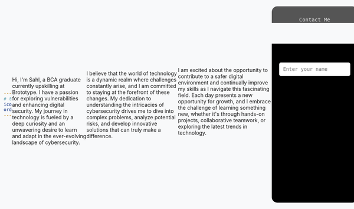 ```yaml
---
# the default layout is 'page'
icon: fas fa-info-circle
order: 4
---
```



<br><br>
Hi, I'm Sahl, a BCA graduate currently upskilling at Brototype. I have a passion for exploring vulnerabilities and enhancing digital security. My journey in technology is fueled by a deep curiosity and an unwavering desire to learn and adapt in the ever-evolving landscape of cybersecurity.

I believe that the world of technology is a dynamic realm where challenges constantly arise, and I am committed to staying at the forefront of these changes. My dedication to understanding the intricacies of cybersecurity drives me to dive into complex problems, analyze potential risks, and develop innovative solutions that can truly make a difference.

I am excited about the opportunity to contribute to a safer digital environment and continually improve my skills as I navigate this fascinating field. Each day presents a new opportunity for growth, and I embrace the challenge of learning something new, whether it's through hands-on projects, collaborative teamwork, or exploring the latest trends in technology.
<br><br>

<!-- HTML -->
<div class="console">
  <header>
    <p>Contact Me</p>
  </header>
  <div class="consolebody" id="consoleBody">
    <form id="contactForm" action="https://formcarry.com/s/jGB4SyAVr5j" method="POST">
      <label for="name">Name:</label>
      <input type="text" id="name" name="name" placeholder="Enter your name" required />

      <label for="email">Email:</label>
      <input type="email" id="email" name="email" placeholder="Enter your email" required />

      <label for="message">Message:</label>
      <textarea id="message" name="message" rows="5" placeholder="Write your message..." required></textarea>

      <button type="submit">Send</button>
    </form>
  </div>
</div>


<!-- CSS -->
<style>
  :root {
    --chirpy-bg-light: #f8f9fa;
    --chirpy-bg-dark: #1a1a1a;
    --chirpy-text-light: #000;
    --chirpy-text-dark: #63de00;
  }

  body {
    min-width: 100vw;
    min-height: 100vh;
    display: flex;
    justify-content: center;
    align-items: center;
    background-color: var(--chirpy-bg-light);
    transition: background-color 0.3s;
    margin: 0;
    padding: 0 10px;
  }

  .console {
    font-family: 'Fira Mono', monospace;
    width: 100%;
    max-width: 700px;
    margin: auto;
    display: flex;
    flex-direction: column;
  }

  .console header {
    border-top-left-radius: 15px;
    border-top-right-radius: 15px;
    background-color: #555;
    height: 45px;
    line-height: 45px;
    text-align: center;
    color: #ddd;
  }

  .consolebody {
    border-bottom-left-radius: 15px;
    border-bottom-right-radius: 15px;
    padding: 20px;
    background-color: #000;
    color: var(--chirpy-text-light);
    transition: color 0.3s;
  }

  form {
    display: flex;
    flex-direction: column;
    gap: 15px;
  }

  input, textarea, button {
    font-family: 'Fira Mono', monospace;
    width: 100%;
    padding: 10px;
    border-radius: 5px;
    border: 1px solid #ddd;
    background-color: #fff;
    transition: background-color 0.3s, border-color 0.3s;
  }

  input:focus, textarea:focus {
    border-color: #63de00;
    outline: none;
  }

  button {
    background-color: #63de00;
    color: #000;
    cursor: pointer;
    font-weight: bold;
    border: none;
    transition: background-color 0.3s;
  }

  button:hover {
    background-color: #4cad00;
  }

  @media (prefers-color-scheme: dark) {
    body {
      background-color: var(--chirpy-bg-dark);
    }
    .consolebody {
      background-color: #111;
      color: var(--chirpy-text-dark);
    }
    input, textarea {
      background-color: #222;
      color: #ddd;
      border: 1px solid #444;
    }
  }

  @media (max-width: 768px) {
    .console {
      width: 100%;
      height: auto;
    }
  }
</style>
<!-- JavaScript -->
<script>
  const contactForm = document.getElementById('contactForm');

  contactForm.addEventListener('submit', (event) => {
    event.preventDefault(); // Prevent form from refreshing the page
    const formData = new FormData(contactForm);

    fetch(contactForm.action, {
      method: 'POST',
      body: formData,
      headers: {
        'Accept': 'application/json'
      }
    })
    .then(response => {
      if (response.ok) {
        alert('Thank you! Your message has sent');
        contactForm.reset(); // Clear the form
        // Optionally redirect to a thank you page
        // window.location.href = 'https://yourwebsite.com/thank-you';
      } else {
        alert('There was an error sending your message. Please try again.');
      }
    })
    .catch(error => {
      alert('There was an error sending your message. Please try again.');
    });
  });
</script>

